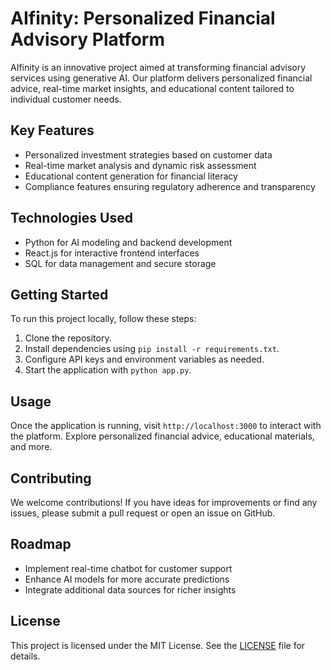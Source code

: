 # AIfinity: Personalized Financial Advisory Platform

AIfinity is an innovative project aimed at transforming financial advisory services using generative AI. Our platform delivers personalized financial advice, real-time market insights, and educational content tailored to individual customer needs.

## Key Features
- Personalized investment strategies based on customer data
- Real-time market analysis and dynamic risk assessment
- Educational content generation for financial literacy
- Compliance features ensuring regulatory adherence and transparency

## Technologies Used
- Python for AI modeling and backend development
- React.js for interactive frontend interfaces
- SQL for data management and secure storage

## Getting Started
To run this project locally, follow these steps:
1. Clone the repository.
2. Install dependencies using `pip install -r requirements.txt`.
3. Configure API keys and environment variables as needed.
4. Start the application with `python app.py`.

## Usage
Once the application is running, visit `http://localhost:3000` to interact with the platform. Explore personalized financial advice, educational materials, and more.

## Contributing
We welcome contributions! If you have ideas for improvements or find any issues, please submit a pull request or open an issue on GitHub.

## Roadmap
- Implement real-time chatbot for customer support
- Enhance AI models for more accurate predictions
- Integrate additional data sources for richer insights

## License
This project is licensed under the MIT License. See the [LICENSE](./LICENSE) file for details.
